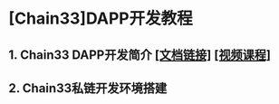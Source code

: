 # [Chain33]DAPP开发教程

## 1. Chain33 DAPP开发简介  [[文档链接]](https://github.com/andyYuanFZM/Chain33_Dapp_develop/blob/main/L1%20Chain33%20DAPP%E5%BC%80%E5%8F%91%E7%AE%80%E4%BB%8B/L1_readme.md)  [[视频课程]](https://www.bilibili.com/video/BV1BM411v745/?share_source=copy_web&vd_source=6dc648c02f2bdc5a6e650dadc1136eed)  
## 2. Chain33私链开发环境搭建

